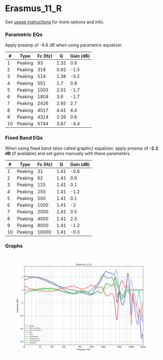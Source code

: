 # Erasmus_11_R
See [usage instructions](https://github.com/jaakkopasanen/AutoEq#usage) for more options and info.

### Parametric EQs
Apply preamp of -4.8 dB when using parametric equalizer.

|   # | Type    |   Fc (Hz) |    Q |   Gain (dB) |
|-----|---------|-----------|------|-------------|
|   1 | Peaking |        93 | 1.32 |         0.8 |
|   2 | Peaking |       318 | 0.92 |        -1.5 |
|   3 | Peaking |       514 | 1.38 |        -0.2 |
|   4 | Peaking |       551 | 1.7  |         0.8 |
|   5 | Peaking |      1003 | 2.01 |        -1.7 |
|   6 | Peaking |      1804 | 3.6  |        -1.7 |
|   7 | Peaking |      2426 | 2.65 |         2.7 |
|   8 | Peaking |      4017 | 4.41 |         4.4 |
|   9 | Peaking |      4314 | 2.26 |         0.6 |
|  10 | Peaking |      5744 | 3.87 |        -4.4 |

### Fixed Band EQs
When using fixed band (also called graphic) equalizer, apply preamp of **-2.2 dB** (if available) and set gains manually with these parameters.

|   # | Type    |   Fc (Hz) |    Q |   Gain (dB) |
|-----|---------|-----------|------|-------------|
|   1 | Peaking |        31 | 1.41 |        -0.8 |
|   2 | Peaking |        62 | 1.41 |         0.9 |
|   3 | Peaking |       125 | 1.41 |         0.1 |
|   4 | Peaking |       250 | 1.41 |        -1.2 |
|   5 | Peaking |       500 | 1.41 |         0.1 |
|   6 | Peaking |      1000 | 1.41 |        -2   |
|   7 | Peaking |      2000 | 1.41 |         0.5 |
|   8 | Peaking |      4000 | 1.41 |         2.3 |
|   9 | Peaking |      8000 | 1.41 |        -1.2 |
|  10 | Peaking |     16000 | 1.41 |        -0.3 |

### Graphs
![](./Erasmus_11_R.png)

